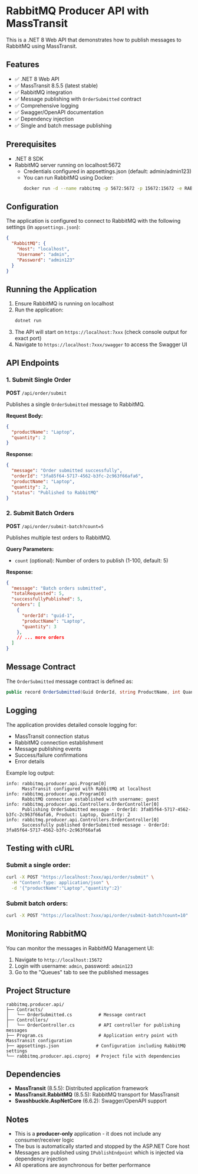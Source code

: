 # RabbitMQ Producer API with MassTransit

This is a .NET 8 Web API that demonstrates how to publish messages to RabbitMQ using MassTransit.

## Features

- ✅ .NET 8 Web API
- ✅ MassTransit 8.5.5 (latest stable)
- ✅ RabbitMQ integration
- ✅ Message publishing with `OrderSubmitted` contract
- ✅ Comprehensive logging
- ✅ Swagger/OpenAPI documentation
- ✅ Dependency injection
- ✅ Single and batch message publishing

## Prerequisites

- .NET 8 SDK
- RabbitMQ server running on localhost:5672
  - Credentials configured in appsettings.json (default: admin/admin123)
  - You can run RabbitMQ using Docker:
    ```bash
    docker run -d --name rabbitmq -p 5672:5672 -p 15672:15672 -e RABBITMQ_DEFAULT_USER=admin -e RABBITMQ_DEFAULT_PASS=admin123 rabbitmq:3-management
    ```

## Configuration

The application is configured to connect to RabbitMQ with the following settings (in `appsettings.json`):

```json
{
  "RabbitMQ": {
    "Host": "localhost",
    "Username": "admin",
    "Password": "admin123"
  }
}
```

## Running the Application

1. Ensure RabbitMQ is running on localhost
2. Run the application:
   ```bash
   dotnet run
   ```
3. The API will start on `https://localhost:7xxx` (check console output for exact port)
4. Navigate to `https://localhost:7xxx/swagger` to access the Swagger UI

## API Endpoints

### 1. Submit Single Order

**POST** `/api/order/submit`

Publishes a single `OrderSubmitted` message to RabbitMQ.

**Request Body:**
```json
{
  "productName": "Laptop",
  "quantity": 2
}
```

**Response:**
```json
{
  "message": "Order submitted successfully",
  "orderId": "3fa85f64-5717-4562-b3fc-2c963f66afa6",
  "productName": "Laptop",
  "quantity": 2,
  "status": "Published to RabbitMQ"
}
```

### 2. Submit Batch Orders

**POST** `/api/order/submit-batch?count=5`

Publishes multiple test orders to RabbitMQ.

**Query Parameters:**
- `count` (optional): Number of orders to publish (1-100, default: 5)

**Response:**
```json
{
  "message": "Batch orders submitted",
  "totalRequested": 5,
  "successfullyPublished": 5,
  "orders": [
    {
      "orderId": "guid-1",
      "productName": "Laptop",
      "quantity": 3
    },
    // ... more orders
  ]
}
```

## Message Contract

The `OrderSubmitted` message contract is defined as:

```csharp
public record OrderSubmitted(Guid OrderId, string ProductName, int Quantity);
```

## Logging

The application provides detailed console logging for:
- MassTransit connection status
- RabbitMQ connection establishment
- Message publishing events
- Success/failure confirmations
- Error details

Example log output:
```
info: rabbitmq.producer.api.Program[0]
      MassTransit configured with RabbitMQ at localhost
info: rabbitmq.producer.api.Program[0]
      RabbitMQ connection established with username: guest
info: rabbitmq.producer.api.Controllers.OrderController[0]
      Publishing OrderSubmitted message - OrderId: 3fa85f64-5717-4562-b3fc-2c963f66afa6, Product: Laptop, Quantity: 2
info: rabbitmq.producer.api.Controllers.OrderController[0]
      Successfully published OrderSubmitted message - OrderId: 3fa85f64-5717-4562-b3fc-2c963f66afa6
```

## Testing with cURL

### Submit a single order:
```bash
curl -X POST "https://localhost:7xxx/api/order/submit" \
  -H "Content-Type: application/json" \
  -d '{"productName":"Laptop","quantity":2}'
```

### Submit batch orders:
```bash
curl -X POST "https://localhost:7xxx/api/order/submit-batch?count=10"
```

## Monitoring RabbitMQ

You can monitor the messages in RabbitMQ Management UI:
1. Navigate to `http://localhost:15672`
2. Login with username: `admin`, password: `admin123`
3. Go to the "Queues" tab to see the published messages

## Project Structure

```
rabbitmq.producer.api/
├── Contracts/
│   └── OrderSubmitted.cs          # Message contract
├── Controllers/
│   └── OrderController.cs         # API controller for publishing messages
├── Program.cs                     # Application entry point with MassTransit configuration
├── appsettings.json              # Configuration including RabbitMQ settings
└── rabbitmq.producer.api.csproj  # Project file with dependencies
```

## Dependencies

- **MassTransit** (8.5.5): Distributed application framework
- **MassTransit.RabbitMQ** (8.5.5): RabbitMQ transport for MassTransit
- **Swashbuckle.AspNetCore** (6.6.2): Swagger/OpenAPI support

## Notes

- This is a **producer-only** application - it does not include any consumer/receiver logic
- The bus is automatically started and stopped by the ASP.NET Core host
- Messages are published using `IPublishEndpoint` which is injected via dependency injection
- All operations are asynchronous for better performance

